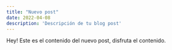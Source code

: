 ```yaml
---
title: "Nuevo post"
date: 2022-04-08
description: 'Descripción de tu blog post'
---
```


Hey! Este es el contenido del nuevo post, disfruta el contenido.
